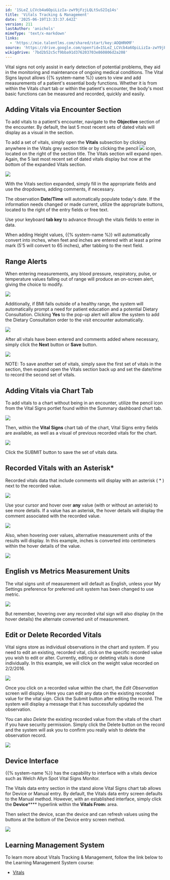 ```yaml
---
id: '1SLeZ_LCVcb4a6OpiLizIa-zwY9jFzjLQLtSuS2Iq14s'
title: 'Vitals Tracking & Management'
date: '2025-06-19T13:33:37.642Z'
version: 211
lastAuthor: 'anichols'
mimeType: 'text/x-markdown'
links:
  - 'https://mie.talentlms.com/shared/start/key:AOQHRKMF'
source: 'https://drive.google.com/open?id=1SLeZ_LCVcb4a6OpiLizIa-zwY9jFzjLQLtSuS2Iq14s'
wikigdrive: '7bd2b52c5cf9bba91d376203703e860806d2a208'
---
```

Vital signs not only assist in early detection of potential problems, they aid in the monitoring and maintenance of ongoing medical conditions. The Vital Signs layout allows {{% system-name %}} users to view and add measurements of a patient's essential body functions. Whether it is from within the Vitals chart tab or within the patient's encounter, the body's most basic functions can be measured and recorded, quickly and easily.

## Adding Vitals via Encounter Section

To add vitals to a patient's encounter, navigate to the **Objective** section of the encounter.  By default, the last 5 most recent sets of dated vitals will display as a visual in the section.

To add a set of vitals, simply open the **Vitals** subsection by clicking anywhere in the Vitals grey section title or by clicking the pencil 
![](../vitals-tracking-and-management.assets/208e44c784d7d7e1fd81d8d02416c996.png)
 icon, located on the right of the section title. The Vitals section will expand open. Again, the 5 last most recent set of dated vitals display but now at the bottom of the expanded Vitals section.

![](../vitals-tracking-and-management.assets/79ddb5a7da8b131f29eb9db1ba4853d9.png)

With the Vitals section expanded, simply fill in the appropriate fields and use the dropdowns, adding comments, if necessary.

The observation **Date/Time** will automatically populate today's date. If the information needs changed or made current, utilize the appropriate buttons, located to the right of the entry fields or free text.

Use your keyboard **tab key** to advance through the vitals fields to enter in data.

When adding Height values, {{% system-name %}} will automatically convert into inches, when feet and inches are entered with at least a prime mark (5'5 will convert to 65 inches), after tabbing to the next field.

## Range Alerts

When entering measurements, any blood pressure, respiratory, pulse, or temperature values falling out of range will produce an on-screen alert, giving the choice to modify.

![](../vitals-tracking-and-management.assets/14d9efea99a4678b9483a16796a5f51f.png)

Additionally, if BMI falls outside of a healthy range, the system will automatically prompt a need for patient education and a potential Dietary Consultation. Clicking **Yes** to the pop-up alert will allow the system to add the Dietary Consultation order to the visit encounter automatically.

![](../vitals-tracking-and-management.assets/3e8f6709b73e9cd6c155cb19b69e0ed7.png)

After all vitals have been entered and comments added where necessary, simply click the **Next** button or **Save** button.

![](../vitals-tracking-and-management.assets/5b1b43062f0def6f489f81e930bef64b.png)

NOTE: To save another set of vitals, simply save the first set of vitals in the section, then expand open the Vitals section back up and set the date/time to record the second set of vitals.

## Adding Vitals via Chart Tab

To add vitals to a chart without being in an encounter, utilize the pencil icon from the Vital Signs portlet found within the Summary dashboard chart tab.

![](../vitals-tracking-and-management.assets/914e46783c1c58411e6ea20700f70af4.png)

Then, within the **Vital Signs** chart tab of the chart, Vital Signs entry fields are available, as well as a visual of previous recorded vitals for the chart.

![](../vitals-tracking-and-management.assets/c6850a4d93eabc4b19b19c47772bee4a.png)

Click the SUBMIT button to save the set of vitals data.

## Recorded Vitals with an Asterisk*

Recorded vitals data that include comments will display with an asterisk ( * ) next to the recorded value.

![](../vitals-tracking-and-management.assets/b02299f058dea7f960d5833016ae500d.png)

Use your cursor and hover over **any** value (with or without an asterisk) to see more details.  If a value has an asterisk, the hover details will display the comment associated with the recorded value.

![](../vitals-tracking-and-management.assets/6b288de755776560c4a0c1ce33ca0b03.png)

Also, when hovering over values, alternative measurement units of the results will display. In this example, inches is converted into centimeters within the hover details of the value.

![](../vitals-tracking-and-management.assets/28e280e672c5d3746391b453873879df.png)

## English vs Metrics Measurement Units

The vital signs unit of measurement will default as English, unless your My Settings preference for preferred unit system has been changed to use metric.

![](../vitals-tracking-and-management.assets/d3bae6c62b91f275f6f1a30146183802.png)

But remember, hovering over any recorded vital sign will also display (in the hover details) the alternate converted unit of measurement.

## Edit or Delete Recorded Vitals

Vital signs store as individual observations in the chart and system.  If you need to edit an existing, recorded vital, click on the specific recorded value you wish to edit or alter.  Currently, editing or deleting vitals is done individually.  In this example, we will click on the weight value recorded on 2/2/2016.

![](../vitals-tracking-and-management.assets/c8782b4ed27d42d55362a359075225da.png)

Once you click on a recorded value within the chart, the *Edit Observation* screen will display.  Here you can edit any data on the existing recorded value for the vital sign.  Click the Submit button after editing the record.  The system will display a message that it has successfully updated the observation.

You can also *Delete* the existing recorded value from the vitals of the chart if you have security permission.  Simply click the Delete button on the record and the system will ask you to confirm you really wish to delete the observation record.

![](../vitals-tracking-and-management.assets/4dfd3499438b688fd62cb8cf7a208a4c.png)

## Device Interface

{{% system-name %}} has the capability to interface with a vitals device such as Welch Allyn Spot Vital Signs Monitor.

The Vitals data entry section in the stand alone Vital Signs chart tab allows for Device or Manual entry.  By default, the Vitals data entry screen defaults to the Manual method.  However, with an established interface, simply click the **Device****** hyperlink within the **Vitals From:** area.

Then select the device, scan the device and can refresh values using the buttons at the bottom of the Device entry screen method.

![](../vitals-tracking-and-management.assets/76662e523261d3529c5675d731fc6c47.png)

## Learning Management System

To learn more about Vitals Tracking & Management, follow the link below to the Learning Management System course:

* [Vitals](https://mie.talentlms.com/shared/start/key:AOQHRKMF)
